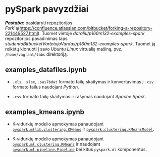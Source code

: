 # pySpark pavyzdžiai

**_Pastaba:_** pasidaryti repozitorijos _Fork_'ą(https://confluence.atlassian.com/bitbucket/forking-a-repository-221449527.html). Tuomet vietoje _daraliu/p160m132-examples-spark_ repozitorijos pavadinimas taps _studentoBitbucketVartotojoVardas/p160m132-examples-spark_. Tuomet ją reikėtų klonuoti į savo _Ubuntu Linux_ virtualią mašiną, pvz. `/home/vagrant/labs` direktoriją.

## examples_datafiles.ipynb

- `.xls`, `.xlsx`, `.sas7bdat` formato failų skaitymas ir konvertavimas į `.csv` formato failus naudojant _Python_.

- `.csv` formato failų skaitymas ir rašymas naudojant _Apache Spark_.

## examples_kmeans.ipynb

- K-vidurkių modelio apmokymas panaudojant [`pyspark.mllib.clustering.KMeans`](http://spark.apache.org/docs/latest/api/python/pyspark.mllib.html#pyspark.mllib.clustering.KMeans) ir [`pyspark.clustering.KMeansModel`](http://spark.apache.org/docs/latest/api/python/pyspark.mllib.html#pyspark.mllib.clustering.KMeansModel).

- K-vidurkių modelio apmokymas panaudojant [`pyspark.ml.clustering.KMeans`](http://spark.apache.org/docs/latest/api/python/pyspark.ml.html#pyspark.ml.clustering.KMeans) ir naudojant [`pyspark.ml.pipeline.Pipeline`](http://spark.apache.org/docs/latest/api/python/pyspark.ml.html#pyspark.ml.Pipeline) bei kitus `pyspark.ml` komponentus.